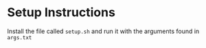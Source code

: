 # Setup Instructions
Install the file called `setup.sh` and run it with the arguments found in `args.txt`
